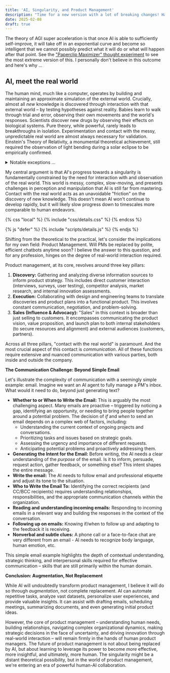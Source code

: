 ```yaml
---
title: 'AI, Singularity, and Product Management'
description: "Time for a new version with a lot of breaking changes! Have fun everybody."
date: 2025-02-08
draft: true
---
```


The theory of AGI super acceleration is that once AI is able to sufficiently self-improve, it will take off in an exponential curve and become so intelligent that we cannot possibly predict what it will do or what will happen after that point. See the ["Paperclip Maximizer" thought experiment](https://en.wikipedia.org/wiki/Instrumental_convergence#Paperclip_maximizer) to see the most extreme version of this. I personally don't believe in this outcome and here's why …

## AI, meet the real world

The human mind, much like a computer, operates by building and maintaining an approximate simulation of the external world. Crucially, almost all *new* knowledge is discovered through interaction with that external world – by testing hypotheses against reality. Babies learn to walk through trial and error, observing their own movements and the world's responses. Scientists discover new drugs by observing their effects on biological systems. Pure theory, while powerful, rarely leads to breakthroughs in isolation. Experimentation and contact with the messy, unpredictable real world are almost always necessary for validation. Einstein's Theory of Relativity, a monumental theoretical achievement, still required the observation of light bending during a solar eclipse to be empirically confirmed.


<div class="details flow">
    <details id="title">
      <summary>Notable exceptions ... </summary>
While I acknowledge exceptions, I don't believe they fundamentally alter the core argument:

*   **Synthesis Across Diverse Knowledge:** Superintelligent AI, with vast knowledge across diverse fields, could potentially make novel discoveries by connecting the dots in ways humans haven't. 
*   **Deduction on Known Knowledge:** Superintelligent AI, with superhuman reasoning abilities, could deduce new knowledge from existing data. However, real world validation quickly becomes necessary as deduction strays further from the base knowledge. 
*   **Theoretical Sciences:** Certain fields, like cryptography and pure mathematics, are less reliant on direct interaction with the physical world. These areas might see more rapid advancements driven by AI. But even here, applications of these theoretical advancements often require real-world implementation and testing.
    </details>
</div>

My central argument is that AI's progress towards a singularity is fundamentally constrained by the need for interaction with and observation of the real world. This world is messy, complex, slow-moving, and presents challenges in perception and manipulation that AI is still far from mastering. Contact with the real world acts as an unavoidable "friction" on the discovery of new knowledge. This doesn't mean AI won't continue to develop rapidly, but it will likely slow progress down to timescales more comparable to human endeavors.

{% css "local" %}
  {% include "css/details.css" %}
{% endcss %}

{% js "defer" %}
  {% include "scripts/details.js" %}
{% endjs %}


Shifting from the theoretical to the practical, let's consider the implications for my own field: Product Management. Will PMs be replaced by polite, efficient chatbots anytime soon? I believe the answer to this question, and for any profession, hinges on the degree of real-world interaction required.

Product management, at its core, revolves around three key pillars:

1.  **Discovery:** Gathering and analyzing diverse information sources to inform product strategy. This includes direct customer interaction (interviews, surveys, user testing), competitor analysis, market research, and internal innovation assessments.
2.  **Execution:** Collaborating with design and engineering teams to translate discoveries and product plans into a functional product. This involves constant communication, negotiation, and problem-solving.
3.  **Sales (Influence & Advocacy):** "Sales" in this context is broader than just selling to customers. It encompasses communicating the product vision, value proposition, and launch plan to both internal stakeholders (to secure resources and alignment) and external audiences (customers, partners).

Across all three pillars, "contact with the real world" is paramount. And the most crucial aspect of this contact is *communication*. All of these functions require extensive and nuanced communication with various parties, both inside and outside the company.

**The Communication Challenge: Beyond Simple Email**

Let's illustrate the complexity of communication with a seemingly simple example: email. Imagine we want an AI agent to fully manage a PM's inbox. What would it need to do, beyond just generating text?

*   **Whether to or When to Write the Email:** This is arguably the most challenging aspect. Many emails are proactive – triggered by noticing a gap, identifying an opportunity, or needing to bring people together around a potential problem. The decision of *if* and *when* to send an email depends on a complex web of factors, including:
    *   Understanding the current context of ongoing projects and conversations.
    *   Prioritizing tasks and issues based on strategic goals.
    *   Assessing the urgency and importance of different requests.
    *   Anticipating potential problems and proactively addressing them.
*   **Generating the Intent for the Email:** Before writing, the AI needs a clear understanding of the *purpose* of the email. Is it to inform, persuade, request action, gather feedback, or something else? This intent shapes the entire message.
*    **Write the email:** The AI needs to follow email and professional etiquette and adjust its tone to the situation.
*   **Who to Write the Email To:** Identifying the correct recipients (and CC/BCC recipients) requires understanding relationships, responsibilities, and the appropriate communication channels within the organization.
* **Reading and understanding incoming emails:** Responding to incoming emails in a relevant way and building the responses in the context of the conversation.
* **Following up on emails:** Knowing if/when to follow up and adapting to the feedback it is receiving.
*   **Nonverbal and subtle clues:** A phone call or a face-to-face chat are very different from an email - AI needs to recognize body language, human emotion, etc.

This simple email example highlights the depth of contextual understanding, strategic thinking, and interpersonal skills required for effective communication – skills that are still primarily within the human domain.

**Conclusion: Augmentation, Not Replacement**

While AI will undoubtedly transform product management, I believe it will do so through *augmentation*, not complete replacement. AI can automate repetitive tasks, analyze vast datasets, personalize user experiences, and provide valuable insights. It can assist with drafting emails, scheduling meetings, summarizing documents, and even generating initial product ideas.

However, the core of product management – understanding human needs, building relationships, navigating complex organizational dynamics, making strategic decisions in the face of uncertainty, and driving innovation through real-world interaction – will remain firmly in the hands of human product managers. The future of product management is not about being replaced by AI, but about learning to leverage its power to become *more* effective, more insightful, and ultimately, more human. The singularity might be a distant theoretical possibility, but in the world of product management, we're entering an era of powerful human-AI collaboration.